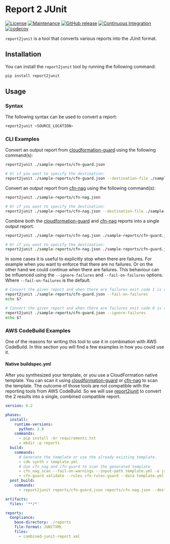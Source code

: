 # Report 2 JUnit

[![License](https://img.shields.io/badge/License-MIT-green.svg)](./LICENSE.md)
[![Maintenance](https://img.shields.io/badge/Maintained-yes-green.svg)](https://github.com/Nr18/report2junit/graphs/commit-activity)
[![GitHub release](https://img.shields.io/github/release/Nr18/report2junit.svg)](https://github.com/Nr18/report2junit/releases/)
[![Continuous Integration](https://github.com/Nr18/report2junit/actions/workflows/ci.yml/badge.svg)](https://github.com/Nr18/report2junit/actions/workflows/ci.yml)
[![codecov](https://codecov.io/gh/Nr18/report2junit/branch/main/graph/badge.svg?token=RMPJ8DBMKZ)](https://codecov.io/gh/Nr18/report2junit)

`report2junit` is a tool that converts various reports into the JUnit format.

## Installation

You can install the `report2junit` tool by running the following command:

```bash
pip install report2junit
```

## Usage

### Syntax

The following syntax can be used to convert a report:

```bash
report2junit <SOURCE_LOCATION>
```

### CLI Examples

Convert an output report from [cloudformation-guard][cloudformation-guard] using the following command(s):

```bash
report2junit ./sample-reports/cfn-guard.json

# Or if you want to specify the destination:
report2junit ./sample-reports/cfn-guard.json --destination-file ./sample-reports/cfn-guard-other-destination.xml
```

Convert an output report from [cfn-nag][cfn-nag] using the following command(s):

```bash
report2junit ./sample-reports/cfn-nag.json

# Or if you want to specify the destination:
report2junit ./sample-reports/cfn-nag.json --destination-file ./sample-reports/cfn-nag-other-destination.xml
```

Combine both the [cloudformation-guard][cloudformation-guard] and [cfn-nag][cfn-nag] reports into a single output report.

```bash
report2junit ./sample-reports/cfn-nag.json ./sample-reports/cfn-guard.json

# Or if you want to specify the destination:
report2junit ./sample-reports/cfn-nag.json ./sample-reports/cfn-guard.json --destination-file ./sample-reports/junit-other.xml
```

In some cases it is useful to explicitly stop when there are failures. For example when you want to enforce that there
are no failures. Or on the other hand we could continue when there are failures. This behaviour can be influenced using
the `--ignore-failures` and `--fail-on-failures` options. Where `--fail-on-failures` is the default.

```bash
# Convert the given report and when there are failures exit code 1 is returned.
report2junit ./sample-reports/cfn-guard.json --fail-on-failures
echo $?

# Convert the given report and when there are failures exit code 0 is returned.
report2junit ./sample-reports/cfn-guard.json --ignore-failures
echo $?
```

### AWS CodeBuild Examples

One of the reasons for writing this tool to use it in combination with AWS CodeBuild. In this section you will find a
few examples in how you could use it.

#### Native buildspec.yml

After you synthesized your template, or you use a CloudFormation native template. You can scan it using [cloudformation-guard][cloudformation-guard]
or [cfn-nag][cfn-nag] to scan the template. The outcome of those tools are not compatible with the reporting tools from
AWS CodeBuild. So we will use [report2junit][report2junit] to convert the 2 results into a single, combined compatible
report.

```yaml
version: 0.2

phases:
  install:
    runtime-versions:
      python: 3.8
    commands:
      - pip install -Ur requirements.txt
      - mkdir -p reports
  build:
    commands:
      # Generate the template or use the already existing template.
      - cdk synth > template.yml
      # Use cfn_nag and cfn-guard to scan the generated template
      - cfn_nag_scan --fail-on-warnings --input-path template.yml -o json > reports/cfn-nag.json || true
      - cfn-guard validate --rules cfn-rules.guard --data template.yml --output-format json --show-summary none > reports/cfn-guard.json || true
  post_build:
    commands:
      - report2junit reports/cfn-guard.json reports/cfn-nag.json --destination-file ./reports/combined-junit-report.xml

artifacts:
  files: '**/*'

reports:
  Conpliance:
    base-directory: ./reports
    file-format: JUNITXML
    files:
      - combined-junit-report.xml
```

[cloudformation-guard]: https://github.com/aws-cloudformation/cloudformation-guard "AWS CloudFormation Guard"
[cfn-nag]: https://github.com/stelligent/cfn_nag "Stelligen cfn_nag"
[report2junit]: https://github.com/Nr18/report2junit "Report2JUnit"
